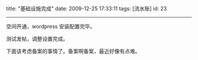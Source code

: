 title: "基础设施完成"
date: 2009-12-25 17:33:11
tags: [流水账]
id: 23

---

空间开通，wordpress 安装配置完毕。

测试发帖，调整设置完成。

下面该考虑备案的事情了。备案啊备案，最近好像有点难。
